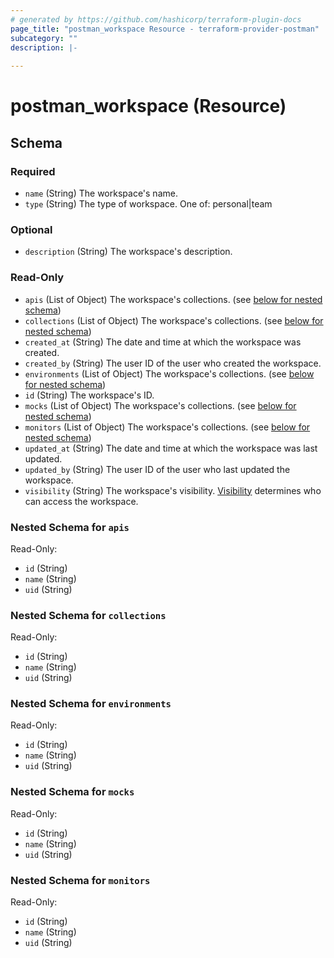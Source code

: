 ```yaml
---
# generated by https://github.com/hashicorp/terraform-plugin-docs
page_title: "postman_workspace Resource - terraform-provider-postman"
subcategory: ""
description: |-
  
---
```


# postman_workspace (Resource)





<!-- schema generated by tfplugindocs -->
## Schema

### Required

- `name` (String) The workspace's name.
- `type` (String) The type of workspace. One of: personal|team

### Optional

- `description` (String) The workspace's description.

### Read-Only

- `apis` (List of Object) The workspace's collections. (see [below for nested schema](#nestedatt--apis))
- `collections` (List of Object) The workspace's collections. (see [below for nested schema](#nestedatt--collections))
- `created_at` (String) The date and time at which the workspace was created.
- `created_by` (String) The user ID of the user who created the workspace.
- `environments` (List of Object) The workspace's collections. (see [below for nested schema](#nestedatt--environments))
- `id` (String) The workspace's ID.
- `mocks` (List of Object) The workspace's collections. (see [below for nested schema](#nestedatt--mocks))
- `monitors` (List of Object) The workspace's collections. (see [below for nested schema](#nestedatt--monitors))
- `updated_at` (String) The date and time at which the workspace was last updated.
- `updated_by` (String) The user ID of the user who last updated the workspace.
- `visibility` (String) The workspace's visibility. [Visibility](https://learning.postman.com/docs/collaborating-in-postman/using-workspaces/managing-workspaces/#changing-workspace-visibility) determines who can access the workspace.

<a id="nestedatt--apis"></a>
### Nested Schema for `apis`

Read-Only:

- `id` (String)
- `name` (String)
- `uid` (String)


<a id="nestedatt--collections"></a>
### Nested Schema for `collections`

Read-Only:

- `id` (String)
- `name` (String)
- `uid` (String)


<a id="nestedatt--environments"></a>
### Nested Schema for `environments`

Read-Only:

- `id` (String)
- `name` (String)
- `uid` (String)


<a id="nestedatt--mocks"></a>
### Nested Schema for `mocks`

Read-Only:

- `id` (String)
- `name` (String)
- `uid` (String)


<a id="nestedatt--monitors"></a>
### Nested Schema for `monitors`

Read-Only:

- `id` (String)
- `name` (String)
- `uid` (String)


